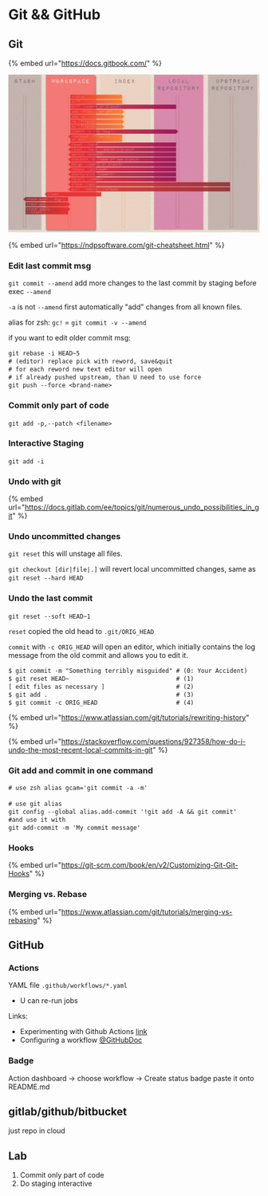 # Git && GitHub

## Git

{% embed url="https://docs.gitbook.com/" %}

![](../.gitbook/assets/git.png)

{% embed url="https://ndpsoftware.com/git-cheatsheet.html" %}

### Edit last commit msg

`git commit --amend` add more changes to the last commit by staging before exec `--amend`

`-a` is not `--amend` first automatically "add" changes from all known files.

alias for zsh: `gc!` = `git commit -v --amend`

if you want to edit older commit msg:

```
git rebase -i HEAD~5
# (editor) replace pick with reword, save&quit
# for each reword new text editor will open
# if already pushed upstream, than U need to use force
git push --force <brand-name>
```

### Commit only part of code

`git add -p,--patch <filename>`

### Interactive Staging

`git add -i`

### Undo with git

{% embed url="https://docs.gitlab.com/ee/topics/git/numerous_undo_possibilities_in_git" %}

### Undo uncommitted changes

`git reset` this will unstage all files.

`git checkout [dir|file|.]` will revert local uncommitted changes, same as `git reset --hard HEAD`

### Undo the last commit

`git reset --soft HEAD~1`

`reset` copied the old head to `.git/ORIG_HEAD`

`commit` with `-c ORIG_HEAD` will open an editor, which initially contains the log message from the old commit and allows you to edit it.

```
$ git commit -m "Something terribly misguided" # (0: Your Accident)
$ git reset HEAD~                              # (1)
[ edit files as necessary ]                    # (2)
$ git add .                                    # (3)
$ git commit -c ORIG_HEAD                      # (4)
```

{% embed url="https://www.atlassian.com/git/tutorials/rewriting-history" %}

{% embed url="https://stackoverflow.com/questions/927358/how-do-i-undo-the-most-recent-local-commits-in-git" %}

### Git add and commit in one command

```
# use zsh alias gcam='git commit -a -m'

# use git alias
git config --global alias.add-commit '!git add -A && git commit'
#and use it with
git add-commit -m 'My commit message'
```

### Hooks

{% embed url="https://git-scm.com/book/en/v2/Customizing-Git-Git-Hooks" %}

### Merging vs. Rebase

{% embed url="https://www.atlassian.com/git/tutorials/merging-vs-rebasing" %}

## GitHub

### Actions

YAML file `.github/workflows/*.yaml`

* U can re-run jobs

Links:

* Experimenting with Github Actions [link](https://seandavi.github.io/post/learning-github-actions/)
* Configuring a workflow [@GitHubDoc](https://help.github.com/en/actions/configuring-and-managing-workflows/configuring-a-workflow#adding-a-workflow-status-badge-to-your-repository)

### Badge

Action dashboard -> choose workflow -> Create status badge paste it onto README.md

## gitlab/github/bitbucket

just repo in cloud

## Lab

1. Commit only part of code
2. Do staging interactive

